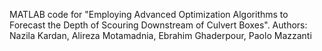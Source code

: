 MATLAB code for "Employing Advanced Optimization Algorithms to Forecast the Depth of Scouring Downstream of Culvert Boxes". 
Authors: Nazila Kardan, Alireza Motamadnia, Ebrahim Ghaderpour, Paolo Mazzanti

